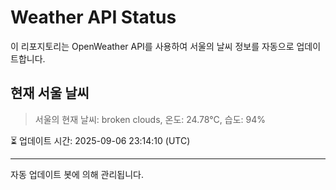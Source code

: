 
# Weather API Status

이 리포지토리는 OpenWeather API를 사용하여 서울의 날씨 정보를 자동으로 업데이트합니다.

## 현재 서울 날씨
> 서울의 현재 날씨: broken clouds, 온도: 24.78°C, 습도: 94%

⏳ 업데이트 시간: 2025-09-06 23:14:10 (UTC)

---
자동 업데이트 봇에 의해 관리됩니다.
